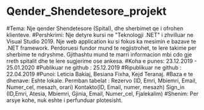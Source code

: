 # Qender_Shendetesore_projekt


#Tema: Nje qender Shendetesore (Spital), dhe sherbimet qe i ofrohen klienteve.
#Pershkrimi: Nje detyre kursi ne "Teknologji .NET" i zhvilluar ne Visual Studio 2019. Nje web application ku si fokus ka mesimin e bazave te
             .NET framework. 
             Perdoruesi fundor mund te regjistrohet, te lere takime per sherbime te ndryshme.  Gjithashtu mund te marri informacion mbi
             cdo gje rreth spitalit dhe te lere sugjerime ose ankesa.
#Koha e punes: 23.12.2019 - 25.01.2020
#Publikuar ne github : 25.12.2019
#Ripublikuar ne github : 22.04.2019
#Punoi: Leticia Bakiaj, Besiana Fixha, Kejd Teranaj.
#Baza e te dhenave:  Eshte lokale. Permban tabelat : 
                     Rezervo (ID, Emri, Mbiemri, Email, Numer_cel, mesazh, orari) 
                     Kontakto(ID, Email, numer, mesazh)
                     Sign_in (ID,Emri, Atesia, Mbiemri, Gjinia, Email, Numer_cel, Fjalekalim)
#Shenim: Per arsye kohe, nuk eshte i perfunduar plotesisht. 
